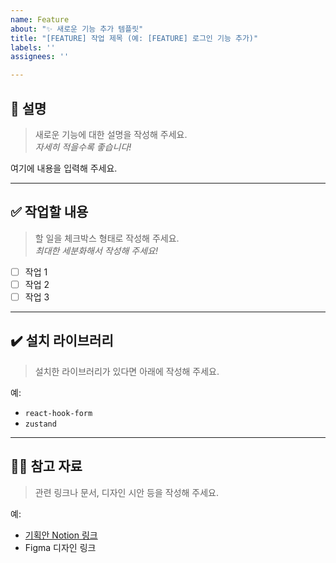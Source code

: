 ```yaml
---
name: Feature
about: "✨ 새로운 기능 추가 템플릿"
title: "[FEATURE] 작업 제목 (예: [FEATURE] 로그인 기능 추가)"
labels: ''
assignees: ''

---
```


## 📄 설명
> 새로운 기능에 대한 설명을 작성해 주세요.  
> _자세히 적을수록 좋습니다!_

<!-- 아래에 입력 -->
여기에 내용을 입력해 주세요.

---

## ✅ 작업할 내용
> 할 일을 체크박스 형태로 작성해 주세요.  
> _최대한 세분화해서 작성해 주세요!_

- [ ] 작업 1
- [ ] 작업 2
- [ ] 작업 3

---

## ✔️ 설치 라이브러리
> 설치한 라이브러리가 있다면 아래에 작성해 주세요.

예:
- `react-hook-form`
- `zustand`

---

## 🙋🏻 참고 자료
> 관련 링크나 문서, 디자인 시안 등을 작성해 주세요.

예:
- [기획안 Notion 링크](https://example.com)
- Figma 디자인 링크